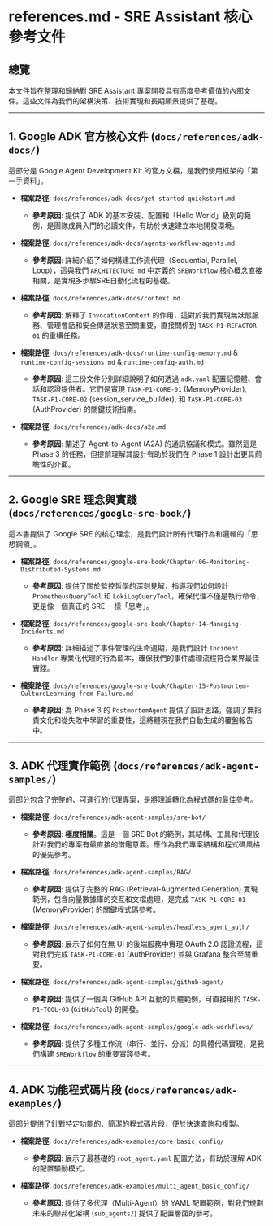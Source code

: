 # references.md - SRE Assistant 核心參考文件

## 總覽

本文件旨在整理和歸納對 SRE Assistant 專案開發具有高度參考價值的內部文件。這些文件為我們的架構決策、技術實現和長期願景提供了基礎。

---

## 1. Google ADK 官方核心文件 (`docs/references/adk-docs/`)

這部分是 Google Agent Development Kit 的官方文檔，是我們使用框架的「第一手資料」。

- **檔案路徑**: `docs/references/adk-docs/get-started-quickstart.md`
  - **參考原因**: 提供了 ADK 的基本安裝、配置和「Hello World」級別的範例，是團隊成員入門的必讀文件，有助於快速建立本地開發環境。

- **檔案路徑**: `docs/references/adk-docs/agents-workflow-agents.md`
  - **參考原因**: 詳細介紹了如何構建工作流代理（Sequential, Parallel, Loop），這與我們 `ARCHITECTURE.md` 中定義的 `SREWorkflow` 核心概念直接相關，是實現多步驟SRE自動化流程的基礎。

- **檔案路徑**: `docs/references/adk-docs/context.md`
  - **參考原因**: 解釋了 `InvocationContext` 的作用，這對於我們實現無狀態服務、管理會話和安全傳遞狀態至關重要，直接關係到 `TASK-P1-REFACTOR-01` 的重構任務。

- **檔案路徑**: `docs/references/adk-docs/runtime-config-memory.md` & `runtime-config-sessions.md` & `runtime-config-auth.md`
  - **參考原因**: 這三份文件分別詳細說明了如何透過 `adk.yaml` 配置記憶體、會話和認證提供者。它們是實現 `TASK-P1-CORE-01` (MemoryProvider), `TASK-P1-CORE-02` (session_service_builder), 和 `TASK-P1-CORE-03` (AuthProvider) 的關鍵技術指南。

- **檔案路徑**: `docs/references/adk-docs/a2a.md`
  - **參考原因**: 闡述了 Agent-to-Agent (A2A) 的通訊協議和模式。雖然這是 Phase 3 的任務，但提前理解其設計有助於我們在 Phase 1 設計出更具前瞻性的介面。

---

## 2. Google SRE 理念與實踐 (`docs/references/google-sre-book/`)

這本書提供了 Google SRE 的核心理念，是我們設計所有代理行為和邏輯的「思想鋼領」。

- **檔案路徑**: `docs/references/google-sre-book/Chapter-06-Monitoring-Distributed-Systems.md`
  - **參考原因**: 提供了關於監控哲學的深刻見解，指導我們如何設計 `PrometheusQueryTool` 和 `LokiLogQueryTool`，確保代理不僅是執行命令，更是像一個真正的 SRE 一樣「思考」。

- **檔案路徑**: `docs/references/google-sre-book/Chapter-14-Managing-Incidents.md`
  - **參考原因**: 詳細描述了事件管理的生命週期，是我們設計 `Incident Handler` 專業化代理的行為藍本，確保我們的事件處理流程符合業界最佳實踐。

- **檔案路徑**: `docs/references/google-sre-book/Chapter-15-Postmortem-CultureLearning-from-Failure.md`
  - **參考原因**: 為 Phase 3 的 `PostmortemAgent` 提供了設計思路，強調了無指責文化和從失敗中學習的重要性，這將體現在我們自動生成的覆盤報告中。

---

## 3. ADK 代理實作範例 (`docs/references/adk-agent-samples/`)

這部分包含了完整的、可運行的代理專案，是將理論轉化為程式碼的最佳參考。

- **檔案路徑**: `docs/references/adk-agent-samples/sre-bot/`
  - **參考原因**: **極度相關**。這是一個 SRE Bot 的範例，其結構、工具和代理設計對我們的專案有最直接的借鑑意義。應作為我們專案結構和程式碼風格的優先參考。

- **檔案路徑**: `docs/references/adk-agent-samples/RAG/`
  - **參考原因**: 提供了完整的 RAG (Retrieval-Augmented Generation) 實現範例，包含向量數據庫的交互和文檔處理，是完成 `TASK-P1-CORE-01` (MemoryProvider) 的關鍵程式碼參考。

- **檔案路徑**: `docs/references/adk-agent-samples/headless_agent_auth/`
  - **參考原因**: 展示了如何在無 UI 的後端服務中實現 OAuth 2.0 認證流程，這對我們完成 `TASK-P1-CORE-03` (AuthProvider) 並與 Grafana 整合至關重要。

- **檔案路徑**: `docs/references/adk-agent-samples/github-agent/`
  - **參考原因**: 提供了一個與 GitHub API 互動的具體範例，可直接用於 `TASK-P1-TOOL-03` (`GitHubTool`) 的開發。

- **檔案路徑**: `docs/references/adk-agent-samples/google-adk-workflows/`
  - **參考原因**: 提供了多種工作流（串行、並行、分派）的具體代碼實現，是我們構建 `SREWorkflow` 的重要實踐參考。

---

## 4. ADK 功能程式碼片段 (`docs/references/adk-examples/`)

這部分提供了針對特定功能的、簡潔的程式碼片段，便於快速查詢和複製。

- **檔案路徑**: `docs/references/adk-examples/core_basic_config/`
  - **參考原因**: 展示了最基礎的 `root_agent.yaml` 配置方法，有助於理解 ADK 的配置驅動模式。

- **檔案路徑**: `docs/references/adk-examples/multi_agent_basic_config/`
  - **參考原因**: 提供了多代理（Multi-Agent）的 YAML 配置範例，對我們規劃未來的聯邦化架構 (`sub_agents/`) 提供了配置層面的參考。
